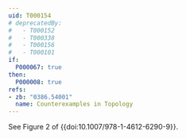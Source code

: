 ```yaml
---
uid: T000154
# deprecatedBy:
#   - T000152
#   - T000338
#   - T000156
#   - T000101
if:
  P000067: true
then:
  P000008: true
refs:
- zb: "0386.54001"
  name: Counterexamples in Topology
---
```


See Figure 2 of {{doi:10.1007/978-1-4612-6290-9}}.
